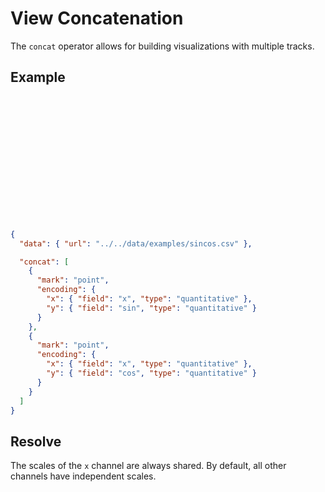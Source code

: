 # View Concatenation

The `concat` operator allows for building visualizations with multiple tracks.

## Example

<div class="embed-example">
<div class="embed-container" style="height: 200px"></div>
<div class="embed-spec">

```json
{
  "data": { "url": "../../data/examples/sincos.csv" },

  "concat": [
    {
      "mark": "point",
      "encoding": {
        "x": { "field": "x", "type": "quantitative" },
        "y": { "field": "sin", "type": "quantitative" }
      }
    },
    {
      "mark": "point",
      "encoding": {
        "x": { "field": "x", "type": "quantitative" },
        "y": { "field": "cos", "type": "quantitative" }
      }
    }
  ]
}
```

</div>
</div>

## Resolve

The scales of the `x` channel are always shared. By default, all other
channels have independent scales.
